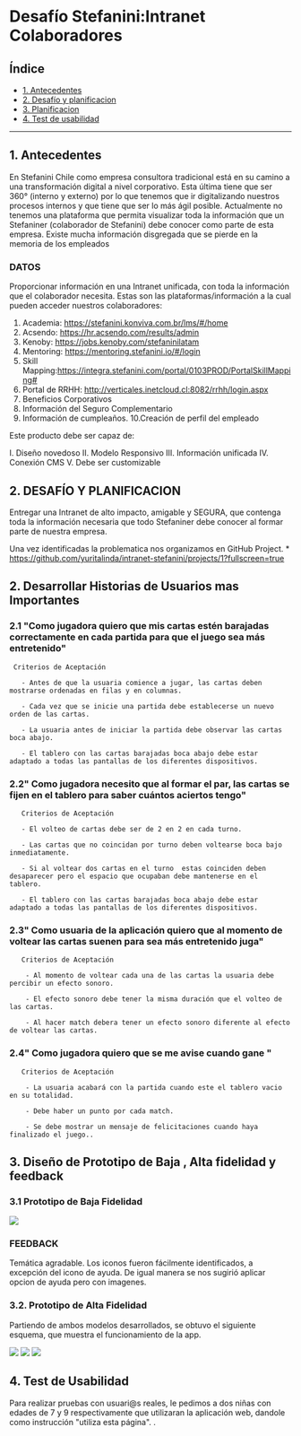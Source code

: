 # Desafío Stefanini:Intranet Colaboradores


## Índice

* [1. Antecedentes](#1-Antecedentes)
* [2. Desafío y planificacion](#2-Desafio)
* [3. Planificacion ](#3-Planificacion)
* [4. Test de usabilidad](#4-Test_de_usabilidad)


***

## 1. Antecedentes

En Stefanini Chile como empresa consultora tradicional está en su camino a
una transformación digital a nivel corporativo. Esta última tiene que ser 360°
(interno y externo) por lo que tenemos que ir digitalizando nuestros procesos
internos y que tiene que ser lo más ágil posible.
Actualmente no tenemos una plataforma que permita visualizar toda la
información que un Stefaniner (colaborador de Stefanini) debe conocer como
parte de esta empresa. Existe mucha información disgregada que se pierde en
la memoria de los empleados
 
### DATOS

Proporcionar información en una Intranet unificada, con toda la información
que el colaborador necesita. Estas son las plataformas/información a la cual
pueden acceder nuestros colaboradores:
1. Academia: https://stefanini.konviva.com.br/lms/#/home
2. Acsendo: https://hr.acsendo.com/results/admin
3. Kenoby: https://jobs.kenoby.com/stefaninilatam
4. Mentoring: https://mentoring.stefanini.io/#/login
5. Skill Mapping:https://integra.stefanini.com/portal/0103PROD/PortalSkillMapping#
6. Portal de RRHH: http://verticales.inetcloud.cl:8082/rrhh/login.aspx
7. Beneficios Corporativos
8. Información del Seguro Complementario
9. Información de cumpleaños.
10.Creación de perfil del empleado

Este producto debe ser capaz de:

I. Diseño novedoso
II. Modelo Responsivo
III. Información unificada
IV. Conexión CMS
V. Debe ser customizable

## 2. DESAFÍO Y PLANIFICACION

Entregar una Intranet de alto impacto, amigable y SEGURA, que contenga toda
la información necesaria que todo Stefaniner debe conocer al formar parte de
nuestra empresa.

Una vez identificadas la problematica nos organizamos en GitHub Project.
*
https://github.com/yuritalinda/intranet-stefanini/projects/1?fullscreen=true
 
 




  ## 2. Desarrollar Historias de Usuarios mas Importantes

  ### 2.1 "Como jugadora quiero que mis cartas estén barajadas correctamente en cada partida para que el juego sea más entretenido"
  
     Criterios de Aceptación
  
       - Antes de que la usuaria comience a jugar, las cartas deben mostrarse ordenadas en filas y en columnas.
       
       - Cada vez que se inicie una partida debe establecerse un nuevo orden de las cartas.
       
       - La usuaria antes de iniciar la partida debe observar las cartas boca abajo.
       
       - El tablero con las cartas barajadas boca abajo debe estar adaptado a todas las pantallas de los diferentes dispositivos.
       
   ### 2.2" Como jugadora necesito que al formar el par, las cartas se fijen en el tablero para saber cuántos aciertos tengo"
  
       Criterios de Aceptación
   
       - El volteo de cartas debe ser de 2 en 2 en cada turno.
       
       - Las cartas que no coincidan por turno deben voltearse boca bajo inmediatamente.
       
       - Si al voltear dos cartas en el turno  estas coinciden deben desaparecer pero el espacio que ocupaban debe mantenerse en el tablero.
       
       - El tablero con las cartas barajadas boca abajo debe estar adaptado a todas las pantallas de los diferentes dispositivos.
       
       
   ### 2.3" Como usuaria de la aplicación quiero que al momento de voltear las cartas suenen para sea más entretenido juga"
    
       Criterios de Aceptación
   
        - Al momento de voltear cada una de las cartas la usuaria debe percibir un efecto sonoro.
       
        - El efecto sonoro debe tener la misma duración que el volteo de las cartas.
       
        - Al hacer match debera tener un efecto sonoro diferente al efecto  de voltear las cartas.
        
        
   ### 2.4" Como jugadora quiero que se me avise cuando gane "
    
       Criterios de Aceptación
   
        - La usuaria acabará con la partida cuando este el tablero vacio en su totalidad.
       
        - Debe haber un punto por cada match.
       
        - Se debe mostrar un mensaje de felicitaciones cuando haya finalizado el juego..
       
       
     

  ## 3. Diseño de Prototipo de Baja , Alta fidelidad y feedback

  ### 3.1 Prototipo de Baja Fidelidad

  <img src="/ImgReadme/bajafidelidad.png">
  
  
   ### FEEDBACK
   Temática agradable.
   Los iconos fueron fácilmente identificados, a excepción del icono de ayuda.
   De igual manera se nos sugirió aplicar opcion de ayuda pero con imagenes.




   ### 3.2. Prototipo de Alta Fidelidad
  Partiendo de ambos modelos desarrollados, se obtuvo el siguiente esquema, que muestra el funcionamiento de la app.
  
   <img src="/ImgReadme/responsivepc.PNG">
   <img src="/ImgReadme/responsiveIphone.PNG">
   <img src="/ImgReadme/responsiveIphone2.PNG">

 
  

## 4. Test de Usabilidad

Para realizar pruebas con usuari@s reales, le pedimos a dos niñas con edades de 7 y 9 respectivamente  que utilizaran la aplicación web, dandole como instrucción "utiliza esta página". .
